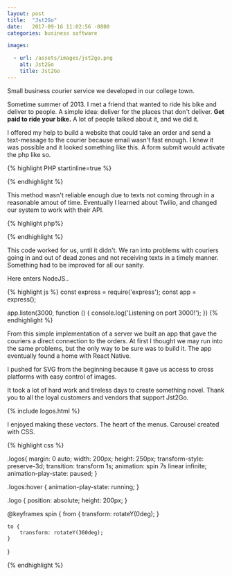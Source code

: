```yaml
---
layout: post
title:  "Jst2Go"
date:   2017-09-16 11:02:56 -0800
categories: business software

images:

  - url: /assets/images/jst2go.png
    alt: Jst2Go
    title: Jst2Go
---
```

Small business courier service we developed in our college town.

Sometime summer of 2013.  I met a friend that wanted to ride his bike and deliver to people.  A simple idea: deliver for the places that don't deliver. <b>Get paid to ride your bike.</b> A lot of people talked about it, and we did it. 

I offered my help to build a website that could take an order and send a text-message to the courier because email wasn't fast enough.  I knew it was possible and it looked something like this. A form submit would activate the php like so.

{% highlight PHP startinline=true %}
<?php
mail( '1234567890@vtext.com', '', 'Please bring me Jamba Juice' );
?>
{% endhighlight %}

This method wasn't reliable enough due to texts not coming through in a reasonable amout of time. Eventually I learned about Twilio, and changed our system to work with their API.

{% highlight php%}
<?php
//send message using twilio
sendsms($message, $id); 
try {
  $response = twilio( $messageArr );
  if( $response == '' ){
    $error = "ERROR: No response from twilio queue";
    sendsms("TWILIO QUEUE SERVER DIDN'T RESPOND FOR: ",$id);
    error_log( $error );
  }
  error_log( $response );
}
catch (Exception $e){
 $error = "ERROR: " . $e;
 echo $error;
 error_log( $error ); 
}
?>
{% endhighlight %}

This code worked for us, until it didn't.  We ran into problems with couriers going in and out of dead zones and not receiving texts in a timely manner.  Something had to be improved for all our sanity. 

Here enters NodeJS..

{% highlight js %}
const express = require('express');
const app = express();

app.listen(3000, function () {
  console.log('Listening on port 3000!');
})
{% endhighlight %}

From this simple implementation of a server we built an app that gave the couriers a direct connection to the orders.  At first I thought we may run into the same problems, but the only way to be sure was to build it.  The app eventually found a home with React Native.

I pushed for SVG from the beginning because it gave us access to cross platforms with easy control of images.

It took a lot of hard work and tireless days to create something novel. Thank you to all the loyal customers and vendors that support Jst2Go.

{% include logos.html %}

I enjoyed making these vectors.  The heart of the menus. Carousel created with CSS.

{% highlight css %}

.logos{
    margin: 0 auto;
    width: 200px;
    height: 250px;
    transform-style: preserve-3d;
    transition: transform 1s;
    animation: spin 7s linear infinite;
    animation-play-state: paused;
}

.logos:hover {
    animation-play-state: running;
}

.logo {
    position: absolute;
    height: 200px;
}

@keyframes spin {
    from {
      transform: rotateY(0deg);
    }
  
    to {
        transform: rotateY(360deg);
    }
  }

{% endhighlight %}









